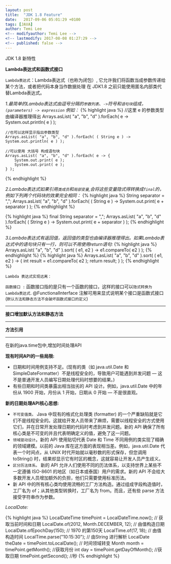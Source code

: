 ```yaml
---
layout: post
title:  "JDK 1.8 Feature"
date:   2017-09-06 05:01:29 +0100
tags: [JAVA]
author: Temi Lee
<!-- modifyauthor: Temi Lee -->
<!-- lastmodify: 2017-08-08 01:27:29 -->
<!-- published: false -->
---
```


JDK 1.8 新特性

**Lambda表达式和函数式接口**

`Lambda表达式`：Lambda表达式（也称为闭包）, 它允许我们将函数当成参数传递给某个方法，或者把代码本身当作数据处理
在 JDK1.8 之前只能使用匿名内部类代替Lambda表达式。

*1.最简单的Lambda表达式由逗号分隔的`参数列表`、`->`符号和`语句块`组成，`(parameters) -> expression` 例如：*
{% highlight java %}
    //这里 e 的参数类型由编译器推理得出
    Arrays.asList( "a", "b", "d" ).forEach( e -> System.out.println( e ) );

    //也可以这样显示指出参数类型
    Arrays.asList( "a", "b", "d" ).forEach( ( String e ) -> System.out.println( e ) );

    //可以使用 大括号 构成语句块
    Arrays.asList( "a", "b", "d" ).forEach( e -> {
        System.out.print( e );
        System.out.print( e );
    } );
{% endhighlight %}

*2.Lambda表达式如果引用`类成员`和`局部变量`,会将这些变量隐式得转换成`final`的，例如下列两个代码块的效果完全相同：*
{% highlight java %}
    String separator = ",";
    Arrays.asList( "a", "b", "d" ).forEach(
    ( String e ) -> System.out.print( e + separator ) );
{% endhighlight %}

{% highlight java %}
    final String separator = ",";
    Arrays.asList( "a", "b", "d" ).forEach(
    ( String e ) -> System.out.print( e + separator ) );
{% endhighlight %}

*3.Lambda表达式有返回值，返回值的类型也由编译器推理得出。如果Lambda表达式中的语句块只有一行，则可以不用使用return语句:*
{% highlight java %}
    Arrays.asList( "a", "b", "d" ).sort( ( e1, e2 ) -> e1.compareTo( e2 ) );
{% endhighlight %}
{% highlight java %}
    Arrays.asList( "a", "b", "d" ).sort( ( e1, e2 ) -> {
        int result = e1.compareTo( e2 );
        return result;
    } );
{% endhighlight %}

    Lambda 表达式实现远离：

`函数接口 :` 函数接口指的是只有一个函数的接口，这样的接口可以`隐式转换为Lambda表达式`.
@FunctionalInterface 注解可用来显式说明某个接口是函数式接口(`默认方法和静态方法不会破坏函数式接口的定义`)

***

**接口增加默认方法和静态方法**

***

**方法引用**


***
在新的java.time包中,增加时间处理API

**现有时间API的一些局限:**
- 日期和时间用例支持不足。(现有的类（如 java.util.Date 和 SimpleDateFormatter）不是线程安全的，导致用户可能遇到并发问题 — 这不是普通开发人员编写日期处理代码时想要的结果。)
- 有些日期和时间类暴露出相当拙劣的 API 设计。例如，java.util.Date 中的年份从 1900 开始，月份从 1 开始，日期从 0 开始 — 不是很直观。

**新的日期处理API核心思想:**
- `不可变值类。` Java 中现有的格式化处理类 (formatter) 的一个严重缺陷就是它们不是线程安全的。这就给开发人员带来了麻烦，需要以线程安全的方式使用它们，并在日常开发处理日期的代码时考虑到并发问题。新的 API 确保了所有核心类是不可变的并且代表明确定义的值，避免了这一问题。
- `领域驱动设计`。新的 API 使用贴切代表 Date 和 Time 不同用例的类实现了精确的领域建模。以前的 Java 库在这方面的表现相当差。例如，java.util.Date 代表一个时间点，从 UNIX 时代开始就以毫秒数的形式保存，但您调用 toString() 时，结果却显示它有时区的概念，这就容易让开发人员产生歧义。
- `区分历法体系。` 新的 API 允许人们使用不同的历法体系，以支持世界上某些不一定遵循 ISO-8601 的地区（如日本或泰国）用户的需求。新的 API 不会给大多数开发人员增加额外的负担，他们只需要使用标准历法。
- 新 API 中的所有核心类均使用流畅的工厂方法构造。通过组成字段构造值时，工厂名为 of；从其他类型转换时，工厂名为 from。而且，还有些 parse 方法接受字符串作为参数。

*LocalDate:*

{% highlight java %}
    LocalDateTime timePoint = LocalDateTime.now();     // 获取当前时间和日期
    LocalDate.of(2012, Month.DECEMBER, 12); // 由值构造日期
    LocalDate.ofEpochDay(150);  // 1970 的第150天
    LocalTime.of(17, 18); // 由值构造时间
    LocalTime.parse("10:15:30"); // 由String 进行解析
    LocalDate theDate = timePoint.toLocalDate(); // 时间领域转变
    Month month = timePoint.getMonth(); //获取月份
    int day = timePoint.getDayOfMonth(); //获取日期
    timePoint.getSecond(); //秒
{% endhighlight %}